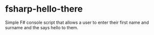 # fsharp-hello-there
Simple F# console script that allows a user to enter their first name and surname and the says hello to them.
